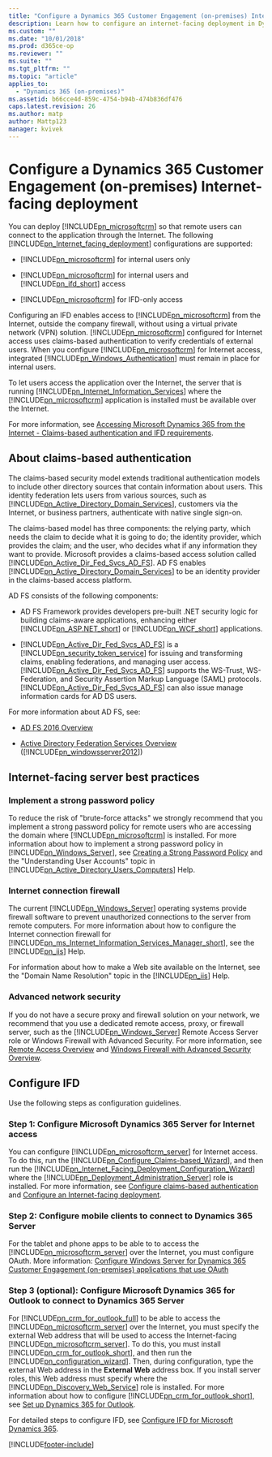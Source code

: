 ```yaml
---
title: "Configure a Dynamics 365 Customer Engagement (on-premises) Internet-facing deployment | Microsoft Docs"
description: Learn how to configure an internet-facing deployment in Dynamics 365 Customer Engagement (on-premises)
ms.custom: ""
ms.date: "10/01/2018"
ms.prod: d365ce-op
ms.reviewer: ""
ms.suite: ""
ms.tgt_pltfrm: ""
ms.topic: "article"
applies_to: 
  - "Dynamics 365 (on-premises)"
ms.assetid: b66cce4d-859c-4754-b94b-474b836df476
caps.latest.revision: 26
ms.author: matp
author: Mattp123
manager: kvivek
---
```

# Configure a Dynamics 365 Customer Engagement (on-premises) Internet-facing deployment



You can deploy [!INCLUDE[pn_microsoftcrm](../includes/pn-microsoftcrm.md)] so that remote users can connect to the application through the Internet. The following [!INCLUDE[pn_Internet_facing_deployment](../includes/pn-internet-facing-deployment.md)] configurations are supported:  
  
-   [!INCLUDE[pn_microsoftcrm](../includes/pn-microsoftcrm.md)] for internal users only  
  
-   [!INCLUDE[pn_microsoftcrm](../includes/pn-microsoftcrm.md)] for internal users and [!INCLUDE[pn_ifd_short](../includes/pn-ifd-short.md)] access  
  
-   [!INCLUDE[pn_microsoftcrm](../includes/pn-microsoftcrm.md)] for IFD-only access  
  
 Configuring an IFD enables access to [!INCLUDE[pn_microsoftcrm](../includes/pn-microsoftcrm.md)] from the Internet, outside the company firewall, without using a virtual private network (VPN) solution. [!INCLUDE[pn_microsoftcrm](../includes/pn-microsoftcrm.md)] configured for Internet access uses claims-based authentication to verify credentials of external users. When you configure [!INCLUDE[pn_microsoftcrm](../includes/pn-microsoftcrm.md)] for Internet access, integrated [!INCLUDE[pn_Windows_Authentication](../includes/pn-windows-authentication.md)] must remain in place for internal users.  
  
 To let users access the application over the Internet, the server that is running [!INCLUDE[pn_Internet_Information_Services](../includes/pn-internet-information-services.md)] where the [!INCLUDE[pn_microsoftcrm](../includes/pn-microsoftcrm.md)] application is installed must be available over the Internet.  
  
 For more information, see [Accessing Microsoft Dynamics 365 from the Internet - Claims-based authentication and IFD requirements](software-requirements-for-microsoft-dynamics-365-server.md#Claims_and_IFD_requirements).  
  
<a name="BKMK_ClaimsAuth"></a>   
## About claims-based authentication  
 The claims-based security model extends traditional authentication models to include other directory sources that contain information about users. This identity federation lets users from various sources, such as [!INCLUDE[pn_Active_Directory_Domain_Services](../includes/pn-active-directory-domain-services.md)], customers via the Internet, or business partners, authenticate with native single sign-on.  
  
 The claims-based model has three components: the relying party, which needs the claim to decide what it is going to do; the identity provider, which provides the claim; and the user, who decides what if any information they want to provide. Microsoft provides a claims-based access solution called [!INCLUDE[pn_Active_Dir_Fed_Svcs_AD_FS](../includes/pn-active-dir-fed-svcs-ad-fs.md)]. AD FS enables [!INCLUDE[pn_Active_Directory_Domain_Services](../includes/pn-active-directory-domain-services.md)] to be an identity provider in the claims-based access platform.  
  
 AD FS consists of the following components:  
  
-   AD FS Framework provides developers pre-built .NET security logic for building claims-aware applications, enhancing either [!INCLUDE[pn_ASP.NET_short](../includes/pn-asp-net-short.md)] or [!INCLUDE[pn_WCF_short](../includes/pn-wcf-short.md)] applications.  
  
-   [!INCLUDE[pn_Active_Dir_Fed_Svcs_AD_FS](../includes/pn-active-dir-fed-svcs-ad-fs.md)] is a [!INCLUDE[pn_security_token_service](../includes/pn-security-token-service.md)] for issuing and transforming claims, enabling federations, and managing user access. [!INCLUDE[pn_Active_Dir_Fed_Svcs_AD_FS](../includes/pn-active-dir-fed-svcs-ad-fs.md)] supports the WS-Trust, WS-Federation, and Security Assertion Markup Language (SAML) protocols. [!INCLUDE[pn_Active_Dir_Fed_Svcs_AD_FS](../includes/pn-active-dir-fed-svcs-ad-fs.md)] can also issue manage information cards for AD DS users.  
  
 For more information about AD FS, see:  

-   [AD FS 2016 Overview](/windows-server/identity/ad-fs/ad-fs-overview)  

-   [Active Directory Federation Services Overview](/windows-server/identity/active-directory-federation-services) ([!INCLUDE[pn_windowsserver2012](../includes/pn-windowsserver2012.md)])  
  
<a name="BKMK_Internetfacing"></a>   
## Internet-facing server best practices  
  
<a name="BKMK_ImplementPassword"></a>   
### Implement a strong password policy  
 To reduce the risk of "brute-force attacks" we strongly recommend that you implement a strong password policy for remote users who are accessing the domain where [!INCLUDE[pn_microsoftcrm](../includes/pn-microsoftcrm.md)] is installed. For more information about how to implement a strong password policy in [!INCLUDE[pn_Windows_Server](../includes/pn-windows-server.md)], see [Creating a Strong Password Policy](https://technet.microsoft.com/library/cc736605\(WS.10\).aspx) and the "Understanding User Accounts" topic in [!INCLUDE[pn_Active_Directory_Users_Computers](../includes/pn-active-directory-users-computers.md)] Help.  
  
<a name="BKMK_InternetFirewall"></a>   
### Internet connection firewall  
 The current [!INCLUDE[pn_Windows_Server](../includes/pn-windows-server.md)] operating systems provide firewall software to prevent unauthorized connections to the server from remote computers. For more information about how to configure the Internet connection firewall for [!INCLUDE[pn_ms_Internet_Information_Services_Manager_short](../includes/pn-ms-internet-information-services-manager-short.md)], see the [!INCLUDE[pn_iis](../includes/pn-iis.md)] Help.  
  
 For information about how to make a Web site available on the Internet, see the "Domain Name Resolution" topic in the [!INCLUDE[pn_iis](../includes/pn-iis.md)] Help.  
  
<a name="BKMK_ProxyFirewall"></a>   
### Advanced network security  
 If you do not have a secure proxy and firewall solution on your network, we recommend that you use a dedicated remote access, proxy, or firewall server, such as the [!INCLUDE[pn_Windows_Server](../includes/pn-windows-server.md)] Remote Access Server role or Windows Firewall with Advanced Security. For more information, see [Remote Access Overview](/previous-versions/windows/it-pro/windows-server-2012-R2-and-2012/dn636119(v=ws.11)) and [Windows Firewall with Advanced Security Overview](/previous-versions/windows/it-pro/windows-server-2012-R2-and-2012/hh831365(v=ws.11)).  
  
<a name="BKMK_configIFD"></a>   
## Configure IFD  
 Use the following steps as configuration guidelines.  
  
### Step 1: Configure Microsoft Dynamics 365 Server for Internet access  
 You can configure [!INCLUDE[pn_microsoftcrm_server](../includes/pn-microsoftcrm-server.md)] for Internet access. To do this, run the [!INCLUDE[pn_Configure_Claims-based_Wizard](../includes/pn-configure-claims-based-wizard.md)], and then run the [!INCLUDE[pn_Internet_Facing_Deployment_Configuration_Wizard](../includes/pn-internet-facing-deployment-configuration-wizard.md)] where the [!INCLUDE[pn_Deployment_Administration_Server](../includes/pn-deployment-administration-server.md)] role is installed. For more information, see [Configure claims-based authentication](configure-claims-based-authentication.md) and [Configure an Internet-facing deployment](configure-an-internet-facing-deployment.md).  

### Step 2: Configure mobile clients to connect to Dynamics 365 Server
 For the tablet and phone apps to be able to to access the [!INCLUDE[pn_microsoftcrm_server](../includes/pn-microsoftcrm-server.md)] over the Internet, you must configure OAuth. More information: [Configure Windows Server for Dynamics 365 Customer Engagement (on-premises) applications that use OAuth](post-installation-configuration-guidelines-dynamics-365.md#BKMK_WS2012R2)
  
### Step 3 (optional): Configure Microsoft Dynamics 365 for Outlook to connect to Dynamics 365 Server  
 For [!INCLUDE[pn_crm_for_outlook_full](../includes/pn-crm-for-outlook-full.md)] to be able to access the [!INCLUDE[pn_microsoftcrm_server](../includes/pn-microsoftcrm-server.md)] over the Internet, you must specify the external Web address that will be used to access the Internet-facing [!INCLUDE[pn_microsoftcrm_server](../includes/pn-microsoftcrm-server.md)]. To do this, you must install [!INCLUDE[pn_crm_for_outlook_short](../includes/pn-crm-for-outlook-short.md)], and then run the [!INCLUDE[pn_configuration_wizard](../includes/pn-configuration-wizard.md)]. Then, during configuration, type the external Web address in the **External Web** address box. If you install server roles, this Web address must specify where the [!INCLUDE[pn_Discovery_Web_Service](../includes/pn-discovery-web-service.md)] role is installed. For more information about how to configure [!INCLUDE[pn_crm_for_outlook_short](../includes/pn-crm-for-outlook-short.md)], see [Set up Dynamics 365 for Outlook](../../../outlook-addin/user-guide/set-up.md).  
  
 For detailed steps to configure IFD, see [Configure IFD for Microsoft Dynamics 365](configure-ifd-for-dynamics-365.md).  
  




[!INCLUDE[footer-include](../../../includes/footer-banner.md)]